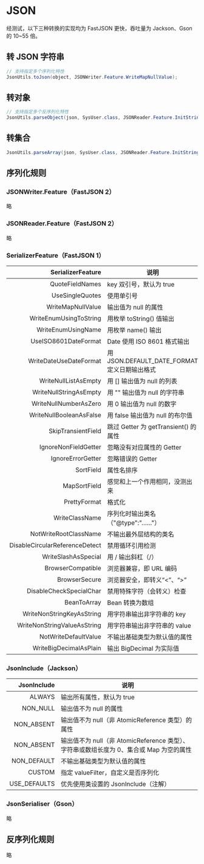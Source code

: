 # JSON

经测试，以下三种转换的实现均为 FastJSON 更快，吞吐量为 Jackson、Gson 的 10~55 倍。

## 转 JSON 字符串

```java
// 支持指定多个序列化特性
JsonUtils.toJson(object, JSONWriter.Feature.WriteMapNullValue);
```

## 转对象

```java
// 支持指定多个反序列化特性
JsonUtils.parseObject(json, SysUser.class, JSONReader.Feature.InitStringFieldAsEmpty)
```

## 转集合

```java
JsonUtils.parseArray(json, SysUser.class, JSONReader.Feature.InitStringFieldAsEmpty);
```

## 序列化规则

### JSONWriter.Feature（FastJSON 2）

略

### JSONReader.Feature（FastJSON 2）

略

### SerializerFeature（FastJSON 1）

|              SerializerFeature | 说明                                  |
|-------------------------------:|-------------------------------------|
|                QuoteFieldNames | key 双引号，默认为 true                    |
|                UseSingleQuotes | 使用单引号                               |
|              WriteMapNullValue | 输出值为 null 的属性                       |
|         WriteEnumUsingToString | 用枚举 toString() 值输出                  |
|             WriteEnumUsingName | 用枚举 name() 输出                       |
|           UseISO8601DateFormat | Date 使用 ISO 8601 格式输出               |
|         WriteDateUseDateFormat | 用 JSON.DEFAULT_DATE_FORMAT 定义日期输出格式 |
|           WriteNullListAsEmpty | 用 [] 输出值为 null 的列表                  |
|         WriteNullStringAsEmpty | 用 "" 输出值为 null 的字符串                 |
|          WriteNullNumberAsZero | 用 0 输出值为 null 的数字                   |
|        WriteNullBooleanAsFalse | 用 false 输出值为 null 的布尔值              |
|             SkipTransientField | 跳过 Getter 为 getTransient() 的属性      |
|           IgnoreNonFieldGetter | 忽略没有对应属性的 Getter                    |
|              IgnoreErrorGetter | 忽略错误的 Getter                        |
|                      SortField | 属性名排序                               |
|                   MapSortField | 感觉和上一个作用相同，没测出来                     |
|                   PrettyFormat | 格式化                                 |
|                 WriteClassName | 序列化时输出类名（"@type":"……"）              |
|          NotWriteRootClassName | 不输出最外层结构的类名                         |
| DisableCircularReferenceDetect | 禁用循环引用检测                            |
|            WriteSlashAsSpecial | 用 \/ 输出斜杠（/）                        |
|              BrowserCompatible | 浏览器兼容，即 URL 编码                      |
|                  BrowserSecure | 浏览器安全，即转义“<”、“>”                    |
|        DisableCheckSpecialChar | 禁用特殊字符（会转义）检查                       |
|                    BeanToArray | Bean 转换为数组                          |
|      WriteNonStringKeyAsString | 用字符串输出非字符串的 key                     |
|    WriteNonStringValueAsString | 用字符串输出非字符串的 value                   |
|           NotWriteDefaultValue | 不输出基础类型为默认值的属性                      |
|         WriteBigDecimalAsPlain | 输出 BigDecimal 为实际值                  |

### JsonInclude（Jackson）

|  JsonInclude | 说明                                                         |
|-------------:|------------------------------------------------------------|
|       ALWAYS | 输出所有属性，默认为 true                                            |
|     NON_NULL | 输出值不为 null 的属性                                             |
|   NON_ABSENT | 输出值不为 null（非 AtomicReference 类型）的属性                        |
|   NON_ABSENT | 输出值不为 null（非 AtomicReference 类型）、字符串或数组长度为 0、集合或 Map 为空的属性 |
|  NON_DEFAULT | 不输出基础类型为默认值的属性                                             |
|       CUSTOM | 指定 valueFilter，自定义是否序列化                                    |
| USE_DEFAULTS | 优先使用类设置的 JsonInclude（注解）                                   |

### JsonSerialiser（Gson）

略

## 反序列化规则

略
